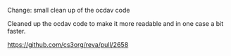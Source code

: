 Change: small clean up of the ocdav code  

Cleaned up the ocdav code to make it more readable and in one case a bit faster.

https://github.com/cs3org/reva/pull/2658
